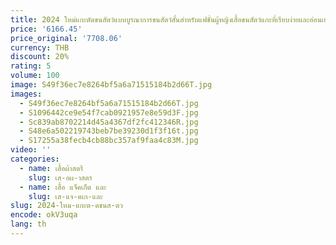 ```yaml
---
title: 2024 ใหม่แกะตัดขนสัตว์แบบบูรณาการขนสัตว์สั้นสําหรับแฟชั่นผู้หญิงเสื้อขนสัตว์แกะที่เรียบง่ายและอ่อนเยาว์
price: '6166.45'
price_original: '7708.06'
currency: THB
discount: 20%
rating: 5
volume: 100
image: S49f36ec7e8264bf5a6a71515184b2d66T.jpg
images:
  - S49f36ec7e8264bf5a6a71515184b2d66T.jpg
  - S1096442ce9e54f7cab0921957e8e59d3F.jpg
  - Sc839ab8702214d45a4367df2fc412346R.jpg
  - S48e6a502219743beb7be39230d1f3f16t.jpg
  - S17255a38fecb4cb88bc357af9faa4c83M.jpg
video: ''
categories:
  - name: เสื้อผ้าสตรี
    slug: เส-อผ-าสตร
  - name: เสื้อ แจ็คเก็ต และ
    slug: เส-แจ-คเก-และ
slug: 2024-ใหม-แกะต-ดขนส-ตว
encode: okV3uqa
lang: th
---
```

  